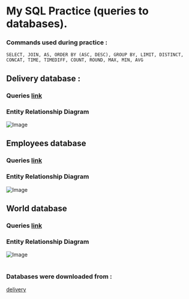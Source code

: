 # My SQL Practice (queries to databases). 

### Сommands used during practice :
```
SELECT, JOIN, AS, ORDER BY (ASC, DESC), GROUP BY, LIMIT, DISTINCT, CONCAT, TIME, TIMEDIFF, COUNT, ROUND, MAX, MIN, AVG
```

## Delivery database :
### Queries [link](https://github.com/egorsoroka8/SQL/blob/main/delivery_queries.sql)
### Entity Relationship Diagram
<img src="https://github.com/egorsoroka8/content/blob/main/delivery.png" alt="Image">




## Employees database
### Queries [link](https://github.com/egorsoroka8/SQL/blob/main/employees_queries.sql)
### Entity Relationship Diagram
<img src="https://github.com/egorsoroka8/content/blob/main/employees.png" alt="Image">



## World database
### Queries [link](https://github.com/egorsoroka8/SQL/blob/main/world_queries.sql)
### Entity Relationship Diagram
<img src="https://github.com/egorsoroka8/content/blob/main/wold.png" alt="Image">

#
### Databases were downloaded from :
[delivery](https://github.com/yurma29/delivery_database)
